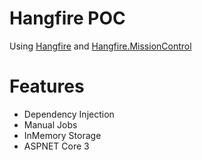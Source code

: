 Hangfire POC
=======

Using [Hangfire](https://github.com/HangfireIO/Hangfire#hangfire-) and [Hangfire.MissionControl ](https://github.com/ahydrax/Hangfire.MissionControl)

# Features 

- Dependency Injection
- Manual Jobs
- InMemory Storage
- ASPNET Core 3